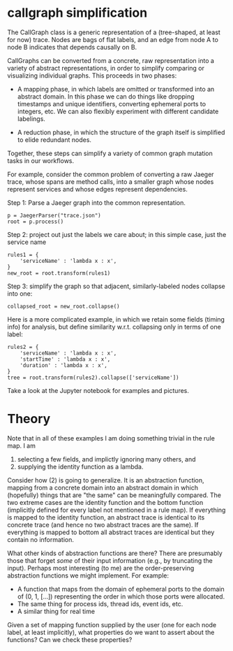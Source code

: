 # callgraph simplification

The CallGraph class is a generic representation of a (tree-shaped, at least for now) trace.  Nodes are bags of flat labels,
and an edge from node A to node B indicates that depends causally on B.

CallGraphs can be converted from a concrete, raw representation into a variety of abstract representations, in order to simplify comparing or visualizing
individual graphs.  This proceeds in two phases:

 * A mapping phase, in which labels are omitted or transformed into an abstract domain.  In this phase we can do things like dropping timestamps and unique identifiers, converting ephemeral ports to integers, etc.  We can also flexibly experiment with different candidate labelings.

*  A reduction phase, in which the structure of the graph itself is simplified to elide redundant nodes.

Together, these steps can simplify a variety of common graph mutation tasks in our workflows.

For example, consider the common problem of converting a raw Jaeger trace, whose spans are method calls, into a smaller graph whose nodes represent
services and whose edges represent dependencies.

Step 1: Parse a Jaeger graph into the common representation.

    p = JaegerParser("trace.json")
    root = p.process()

Step 2: project out just the labels we care about; in this simple case, just the service name

    rules1 = {
        'serviceName' : 'lambda x : x',
    }
    new_root = root.transform(rules1)

Step 3: simplify the graph so that adjacent, similarly-labeled nodes collapse into one:

    collapsed_root = new_root.collapse() 


Here is a more complicated example, in which we retain some fields (timing info) for analysis, but define similarity w.r.t. collapsing
only in terms of one label:

    rules2 = {
        'serviceName' : 'lambda x : x',
        'startTime' : 'lambda x : x',
        'duration' : 'lambda x : x',
    }
    tree = root.transform(rules2).collapse(['serviceName'])


Take a look at the Jupyter notebook for examples and pictures.

# Theory

Note that in all of these examples I am doing something trivial in the rule map.  I am 

 1) selecting a few fields, and implictly ignoring many others, and
 2) supplying the identity function as a lambda.

Consider how (2) is going to generalize.  It is an abstraction function, mapping from a concrete domain into an abstract domain in which (hopefully) things that are "the same" can be meaningfully compared.  The two extreme cases are the identity function and the bottom function (implicitly defined for every label not mentioned in a rule map).  If everything is mapped to the identity function, an abstract trace is identical to its concrete trace (and hence no two abstract traces are the same).  If everything is mapped to bottom all abstract traces are identical but they contain no information.

What other kinds of abstraction functions are there?  There are presumably those that forget *some* of their input information (e.g., by truncating the input). Perhaps most interesting (to me) are the order-preserving abstraction functions we might implement.  For example:

 * A function that maps from the domain of ephemeral ports to the domain of (0, 1, [...]) representing the order in which those ports were allocated.
 * The same thing for process ids, thread ids, event ids, etc.
 * A similar thing for real time

Given a set of mapping function supplied by the user (one for each node label, at least implicitly), what properties do we want to assert about the functions?  Can we check these properties?
